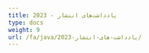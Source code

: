 ```yaml
---
title: یادداشت‌های انتشار - 2023
type: docs
weight: 9
url: /fa/java/یادداشت-های-انتشار-2023/
---
```

